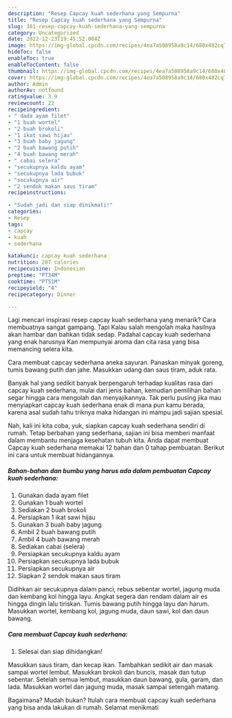 ```yaml
---
description: "Resep Capcay kuah sederhana yang Sempurna"
title: "Resep Capcay kuah sederhana yang Sempurna"
slug: 381-resep-capcay-kuah-sederhana-yang-sempurna
category: Uncategorized
date: 2022-12-23T19:45:52.004Z
image: https://img-global.cpcdn.com/recipes/4ea7a508958a9c14/680x482cq70/capcay-kuah-sederhana-foto-resep-utama.jpg
hideToc: false
enableToc: true
enableTocContent: false
thumbnail: https://img-global.cpcdn.com/recipes/4ea7a508958a9c14/680x482cq70/capcay-kuah-sederhana-foto-resep-utama.jpg
cover: https://img-global.cpcdn.com/recipes/4ea7a508958a9c14/680x482cq70/capcay-kuah-sederhana-foto-resep-utama.jpg
author: Admin
authorAv: notfound
ratingvalue: 3.9
reviewcount: 22
recipeingredient:
- " dada ayam filet"
- "1 buah wortel"
- "2 buah brokoli"
- "1 ikat sawi hijau"
- "3 buah baby jagung"
- "2 buah bawang putih"
- "4 buah bawang merah"
- " cabai selera"
- "secukupnya kaldu ayam"
- "secukupnya lada bubuk"
- "secukupnya air"
- "2 sendok makan saus tiram"
recipeinstructions:

- "Sudah jadi dan siap dinikmati!"
categories:
- Resep
tags:
- capcay
- kuah
- sederhana

katakunci: capcay kuah sederhana 
nutrition: 287 calories
recipecuisine: Indonesian
preptime: "PT34M"
cooktime: "PT51M"
recipeyield: "4"
recipecategory: Dinner

---
```



Lagi mencari inspirasi resep capcay kuah sederhana yang menarik? Cara membuatnya sangat gampang. Tapi Kalau salah mengolah maka hasilnya akan hambar dan bahkan tidak sedap. Padahal capcay kuah sederhana yang enak harusnya Kan mempunyai aroma dan cita rasa yang bisa memancing selera kita.


Cara membuat capcay sederhana aneka sayuran. Panaskan minyak goreng, tumis bawang putih dan jahe. Masukkan udang dan saus tiram, aduk rata.

Banyak hal yang sedikit banyak berpengaruh terhadap kualitas rasa dari capcay kuah sederhana, mulai dari jenis bahan, kemudian pemilihan bahan segar hingga cara mengolah dan menyajikannya. Tak perlu pusing jika mau menyiapkan capcay kuah sederhana enak di mana pun kamu berada, karena asal sudah tahu triknya maka hidangan ini mampu jadi sajian spesial.


Nah, kali ini kita coba, yuk, siapkan capcay kuah sederhana sendiri di rumah. Tetap berbahan yang sederhana, sajian ini bisa memberi manfaat dalam membantu menjaga kesehatan tubuh kita. Anda dapat membuat Capcay kuah sederhana memakai 12 bahan dan 0 tahap pembuatan. Berikut ini cara untuk membuat hidangannya.

<!--inarticleads1-->

##### Bahan-bahan dan bumbu yang harus ada dalam pembuatan Capcay kuah sederhana:

1. Gunakan  dada ayam filet
1. Gunakan 1 buah wortel
1. Sediakan 2 buah brokoli
1. Persiapkan 1 ikat sawi hijau
1. Gunakan 3 buah baby jagung
1. Ambil 2 buah bawang putih
1. Ambil 4 buah bawang merah
1. Sediakan  cabai (selera)
1. Persiapkan secukupnya kaldu ayam
1. Persiapkan secukupnya lada bubuk
1. Persiapkan secukupnya air
1. Siapkan 2 sendok makan saus tiram


Didihkan air secukupnya dalam panci, rebus sebentar wortel, jagung muda dan kembang kol hingga layu. Angkat segera dan rendam dalam air es hingga dingin lalu tiriskan. Tumis bawang putih hingga layu dan harum. Masukkan wortel, kembang kol, jagung muda, daun sawi, kol dan daun bawang. 

<!--inarticleads2-->

##### Cara membuat Capcay kuah sederhana:


1. Selesai dan siap dihidangkan!

Masukkan saus tiram, dan kecap ikan. Tambahkan sedikit air dan masak sampai wortel lembut. Masukkan brokoli dan buncis, masak dan tutup sebentar. Setelah semua lembut, masukkan daun bawang, gula, garam, dan lada. Masukkan wortel dan jagung muda, masak sampai setengah matang. 

Bagaimana? Mudah bukan? Itulah cara membuat capcay kuah sederhana yang bisa anda lakukan di rumah. Selamat menikmati
